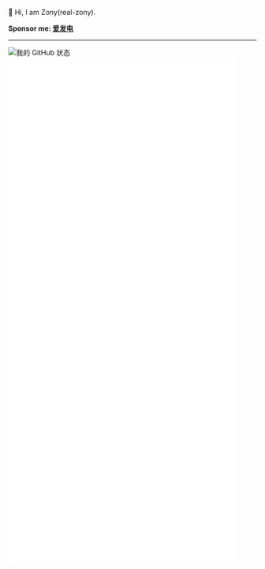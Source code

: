 🌱  Hi, I am Zony(real-zony).  

**Sponsor me: [爱发电](https://afdian.net/a/zony-lrc-tools)**
<hr/>

![我的 GitHub 状态](https://github-readme-stats.vercel.app/api?username=real-zony)  
![其他 GitHub 指标](https://github.com/real-zony/real-zony/blob/main/github-metrics.svg)
